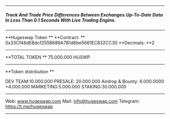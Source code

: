 
------------


##### Track And Trade Price Differences Between Exchanges.Up-To-Date Data In Less Than 0.1 Seconds With Live Trading Engine.


------------


**Hugeswap Token
**
**Contract:
**
0x33Cf48dEBdcf255B689A7B1d6be5661EC832CC30
**Decimals:
**2

------------


**TOTAL TOKEN
**
75.000.000 HUSWP

------------


**Token distribution
**

DEV TEAM:10.000.000
PRESALE: 20.000.000
Airdrop & Bounty: 6.000.0000 +4.000.000
MARKETING:5.000.000
STAKING:30.000.000

------------



Web: www.hugeswap.com
Mail: info@hugeswap.com
Telegram: https://t.me/hugeswap

------------

